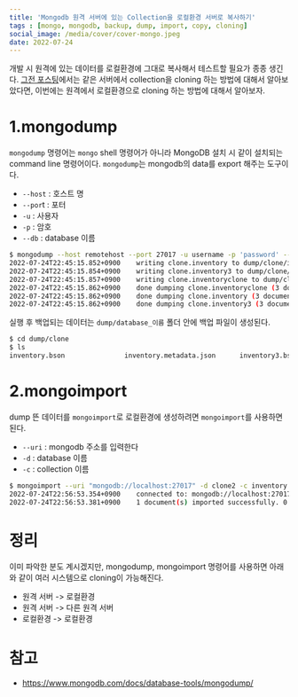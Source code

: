 ```yaml
---
title: 'Mongodb 원격 서버에 있는 Collection을 로컬환경 서버로 복사하기'
tags : [mongo, mongodb, backup, dump, import, copy, cloning]
social_image: /media/cover/cover-mongo.jpeg
date: 2022-07-24
---
```


개발 시 원격에 있는 데이터를 로컬환경에 그대로 복사해서 테스트할 필요가 종종 생긴다. [그전 포스팅](https://blog.advenoh.pe.kr/database/Mongodb-Collection-Cloning%ED%95%98%EB%8A%94-%EB%B0%A9%EB%B2%95/)에서는 같은 서버에서 collection을 cloning 하는 방법에 대해서 알아보았다면, 이번에는 원격에서 로컬환경으로 cloning 하는 방법에 대해서 알아보자. 

# 1.mongodump

`mongodump` 명령어는 `mongo` shell 명령어가 아니라 MongoDB 설치 시 같이 설치되는 command line 명령어이다. `mongodump`는 mongodb의 data를 export 해주는 도구이다. 

- `--host` : 호스트 명
- `--por`t : 포터
- `-u` : 사용자
- `-p` : 암호
- `--db` : database 이름

```bash
$ mongodump --host remotehost --port 27017 -u username -p 'password' --db clone
2022-07-24T22:45:15.852+0900    writing clone.inventory to dump/clone/inventory.bson
2022-07-24T22:45:15.854+0900    writing clone.inventory3 to dump/clone/inventory3.bson
2022-07-24T22:45:15.857+0900    writing clone.inventoryclone to dump/clone/inventoryclone.bson
2022-07-24T22:45:15.862+0900    done dumping clone.inventoryclone (3 documents)
2022-07-24T22:45:15.862+0900    done dumping clone.inventory (3 documents)
2022-07-24T22:45:15.862+0900    done dumping clone.inventory3 (3 documents)
```

실행 후 백업되는 데이터는 `dump/database_이름` 폴더 안에 백업 파일이 생성된다.

```bash
$ cd dump/clone
$ ls 
inventory.bson               inventory.metadata.json      inventory3.bson              inventory3.metadata.json     inventoryclone.bson          inventoryclone.metadata.json
```

# 2.mongoimport

dump 뜬 데이터를 `mongoimport`로 로컬환경에 생성하려면 `mongoimport`를 사용하면 된다.

- `--uri` : mongodb 주소를 입력한다
- `-d` : database 이름
- `-c` : collection 이름

```bash
$ mongoimport --uri "mongodb://localhost:27017" -d clone2 -c inventory inventory.metadata.json
2022-07-24T22:56:53.354+0900    connected to: mongodb://localhost:27017
2022-07-24T22:56:53.381+0900    1 document(s) imported successfully. 0 document(s) failed to import.
```

# 정리

이미 파악한 분도 계시겠지만, mongodump, mongoimport 명령어를 사용하면 아래와 같이 여러 시스템으로 cloning이 가능해진다. 

- 원격 서버 -> 로컬환경
- 원격 서버 -> 다른 원격 서버
- 로컬환경 -> 로컬환경

# 참고

- https://www.mongodb.com/docs/database-tools/mongodump/

  

  
